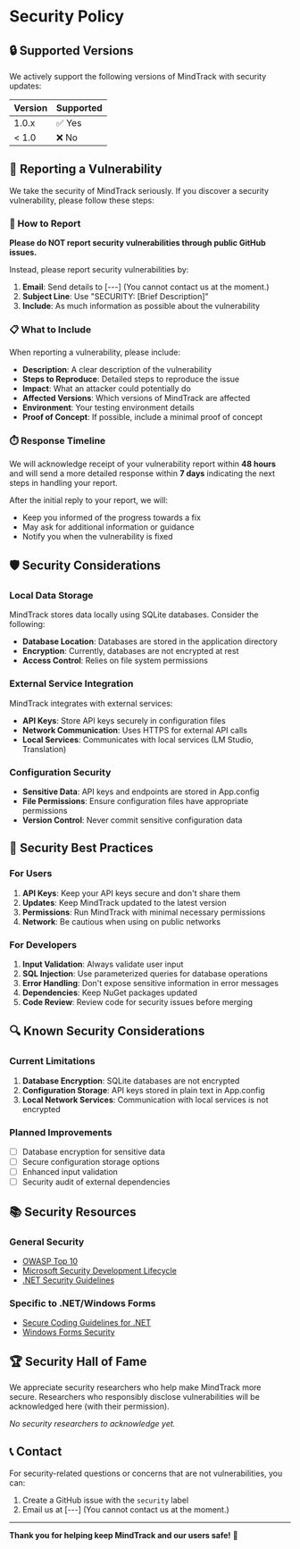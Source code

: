 # Security Policy

## 🔒 Supported Versions

We actively support the following versions of MindTrack with security updates:

| Version | Supported          |
| ------- | ------------------ |
| 1.0.x   | ✅ Yes             |
| < 1.0   | ❌ No              |

## 🚨 Reporting a Vulnerability

We take the security of MindTrack seriously. If you discover a security vulnerability, please follow these steps:

### 📧 How to Report

**Please do NOT report security vulnerabilities through public GitHub issues.**

Instead, please report security vulnerabilities by:

1. **Email**: Send details to [---] (You cannot contact us at the moment.)
2. **Subject Line**: Use "SECURITY: [Brief Description]"
3. **Include**: As much information as possible about the vulnerability

### 📋 What to Include

When reporting a vulnerability, please include:

- **Description**: A clear description of the vulnerability
- **Steps to Reproduce**: Detailed steps to reproduce the issue
- **Impact**: What an attacker could potentially do
- **Affected Versions**: Which versions of MindTrack are affected
- **Environment**: Your testing environment details
- **Proof of Concept**: If possible, include a minimal proof of concept

### ⏱️ Response Timeline

We will acknowledge receipt of your vulnerability report within **48 hours** and will send a more detailed response within **7 days** indicating the next steps in handling your report.

After the initial reply to your report, we will:
- Keep you informed of the progress towards a fix
- May ask for additional information or guidance
- Notify you when the vulnerability is fixed

## 🛡️ Security Considerations

### Local Data Storage

MindTrack stores data locally using SQLite databases. Consider the following:

- **Database Location**: Databases are stored in the application directory
- **Encryption**: Currently, databases are not encrypted at rest
- **Access Control**: Relies on file system permissions

### External Service Integration

MindTrack integrates with external services:

- **API Keys**: Store API keys securely in configuration files
- **Network Communication**: Uses HTTPS for external API calls
- **Local Services**: Communicates with local services (LM Studio, Translation)

### Configuration Security

- **Sensitive Data**: API keys and endpoints are stored in App.config
- **File Permissions**: Ensure configuration files have appropriate permissions
- **Version Control**: Never commit sensitive configuration data

## 🔧 Security Best Practices

### For Users

1. **API Keys**: Keep your API keys secure and don't share them
2. **Updates**: Keep MindTrack updated to the latest version
3. **Permissions**: Run MindTrack with minimal necessary permissions
4. **Network**: Be cautious when using on public networks

### For Developers

1. **Input Validation**: Always validate user input
2. **SQL Injection**: Use parameterized queries for database operations
3. **Error Handling**: Don't expose sensitive information in error messages
4. **Dependencies**: Keep NuGet packages updated
5. **Code Review**: Review code for security issues before merging

## 🔍 Known Security Considerations

### Current Limitations

1. **Database Encryption**: SQLite databases are not encrypted
2. **Configuration Storage**: API keys stored in plain text in App.config
3. **Local Network Services**: Communication with local services is not encrypted

### Planned Improvements

- [ ] Database encryption for sensitive data
- [ ] Secure configuration storage options
- [ ] Enhanced input validation
- [ ] Security audit of external dependencies

## 📚 Security Resources

### General Security

- [OWASP Top 10](https://owasp.org/www-project-top-ten/)
- [Microsoft Security Development Lifecycle](https://www.microsoft.com/en-us/securityengineering/sdl/)
- [.NET Security Guidelines](https://docs.microsoft.com/en-us/dotnet/standard/security/)

### Specific to .NET/Windows Forms

- [Secure Coding Guidelines for .NET](https://docs.microsoft.com/en-us/dotnet/standard/security/secure-coding-guidelines)
- [Windows Forms Security](https://docs.microsoft.com/en-us/dotnet/desktop/winforms/windows-forms-security)

## 🏆 Security Hall of Fame

We appreciate security researchers who help make MindTrack more secure. Researchers who responsibly disclose vulnerabilities will be acknowledged here (with their permission).

*No security researchers to acknowledge yet.*

## 📞 Contact

For security-related questions or concerns that are not vulnerabilities, you can:

1. Create a GitHub issue with the `security` label
2. Email us at [---] (You cannot contact us at the moment.)

---

**Thank you for helping keep MindTrack and our users safe!** 🙏 
